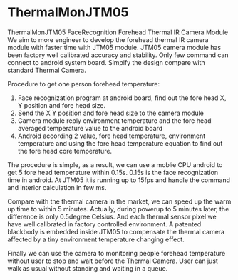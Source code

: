 # ThermalMonJTM05
ThermalMonJTM05 FaceRecognition Forehead Thermal IR Camera Module
We aim to more engineer to develop the forehead thermal IR camera module with faster time with JTM05 module.
JTM05 camera module has been factory well calibrated accuracy and stability. Only few command can connect to android system board.
Simpify the design compare with standard Thermal Camera.

Procedure to get one person forehead temperature:
1) Face recognization program at android board, find out the fore head X, Y position and fore head size.
2) Send the X Y position and fore head size to the camera module
3) Camera module reply environment temperature and the fore head averaged temperature value to the android board
4) Android according 2 value, fore head temperature, environment temperature and using the fore head temperature equation to find out the fore head core temperature.

The procedure is simple, as a result, we can use a moblie CPU android to get 5 fore head temperature within 0.15s. 0.15s is the face recognization time in android. 
At JTM05 it is running up to 15fps and handle the command and interior calculation in few ms. 

Compare with the thermal camera in the market, we can speed up the warm up time to within 5 minutes. Actually, during powerup to 5 minutes later, the difference is only 0.5degree Celsius.
And each thermal sensor pixel we have well calibrated in factory controlled environment.  A patented blackbody is embedded inside JTM05 to compensate the thermal camera affected by a tiny environment temperature changing effect. 

Finally we can use the camera to monitoring people forehead temperature without user to stop and wait before the Thermal Camera. 
User can just walk as usual without standing and waiting in a queue.
